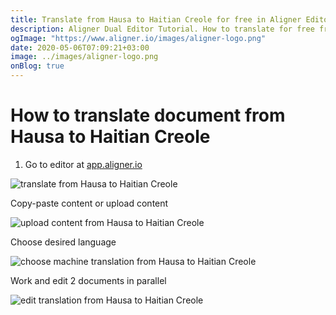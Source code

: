 ```yaml
---
title: Translate from Hausa to Haitian Creole for free in Aligner Editor
description: Aligner Dual Editor Tutorial. How to translate for free from Hausa to Haitian Creole. Aligner is multilingual document management platform. 
ogImage: "https://www.aligner.io/images/aligner-logo.png"
date: 2020-05-06T07:09:21+03:00
image: ../images/aligner-logo.png
onBlog: true
---
```


# How to translate document from Hausa to Haitian Creole

1. Go to editor at [app.aligner.io](https://app.aligner.io "Aligner App web page")

![translate from Hausa to Haitian Creole](../aligner-blank-editor.png "translate from Hausa to Haitian Creole")

Copy-paste content or upload content

![upload content from Hausa to Haitian Creole](../aligner-uploaded-document.png "upload content from Hausa to Haitian Creole")

Choose desired language

![choose machine translation from Hausa to Haitian Creole](../aligner-language-dropdown.png "choose machine translation from Hausa to Haitian Creole")

Work and edit 2 documents in parallel

![edit translation from Hausa to Haitian Creole](../aligner-double-sitded-editor.png "edit translation from Hausa to Haitian Creole")

